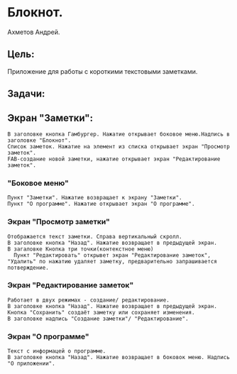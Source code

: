 # Блокнот.
  Ахметов Андрей.
## Цель: ##
  Приложение для работы с короткими текстовыми заметками.
## Задачи: ##
  ## Экран "Заметки": ##
    В заголовке кнопка Гамбургер. Нажатие открывает боковое меню.Надпись в заголовке "Блокнот".
	Список заметок. Нажатие на элемент из списка открывает экран "Просмотр заметок".
	FAB-создание новой заметки, нажатие открывает экран "Редактирование заметок".
  ### "Боковое меню" ###
    Пункт "Заметки". Нажатие возвращает к экрану "Заметки".
	Пункт "О программе". Нажатие открывает экран "О программе".
  ### Экран "Просмотр заметки" ###
    Отображается текст заметки. Справа вертикальный скролл.
    В заголовке кнопка "Назад". Нажатие возвращает в предыдущей экран. 
	В загаловке Кнопка три точки(контекстное меню)
      Пункт "Редактировать" открывет экран "Редактирование заметок", "Удалить" по нажатию удаляет заметку, предварительно запрашивается потверждение.	
  ### Экран "Редактирование заметок" ###
    Работает в двух режимах - создание/ редактирование.
    В заголовке кнопка "Назад". Нажатие возвращает в предыдущей экран. Кнопка "Сохранить" создаёт заметку или сохраняет изменения.
	В заголовке надпись "Создание заметки"/ "Редактирование".
  ### Экран "О программе" ###
    Текст с информацей о программе.
	В заголовке кнопка "Назад". Нажатие возвращает в боковок меню. Надпись "О приложении".